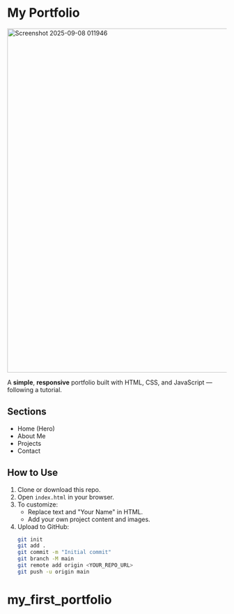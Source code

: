 ﻿# My Portfolio
 <img width="1346" height="789" alt="Screenshot 2025-09-08 011946" src="https://github.com/user-attachments/assets/9f7d3d44-3578-44cb-858e-e9c756db2bb5" />

A **simple**, **responsive** portfolio built with HTML, CSS, and JavaScript — following a tutorial.

## Sections
- Home (Hero)
- About Me
- Projects
- Contact

## How to Use
1. Clone or download this repo.
2. Open `index.html` in your browser.
3. To customize:
   - Replace text and "Your Name" in HTML.
   - Add your own project content and images.
4. Upload to GitHub:
   ```bash
   git init
   git add .
   git commit -m "Initial commit"
   git branch -M main
   git remote add origin <YOUR_REPO_URL>
   git push -u origin main
# my_first_portfolio



